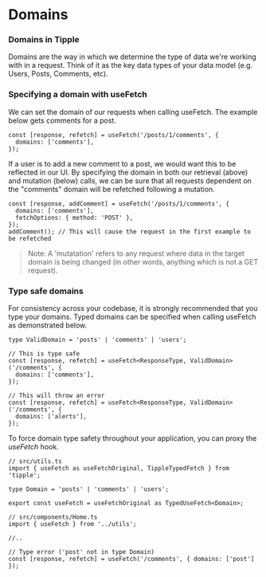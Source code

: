 # Domains

### Domains in Tipple

Domains are the way in which we determine the type of data we're working with in a request. Think of it as the key data types of your data model (e.g. Users, Posts, Comments, etc).

### Specifying a domain with useFetch

We can set the domain of our requests when calling useFetch. The example below gets comments for a post.

```tsx
const [response, refetch] = useFetch('/posts/1/comments', {
  domains: ['comments'],
});
```

If a user is to add a new comment to a post, we would want this to be reflected in our UI. By specifying the domain in both our retrieval (above) and mutation (below) calls, we can be sure that all requests dependent on the "comments" domain will be refetched following a mutation.

```tsx
const [response, addComment] = useFetch('/posts/1/comments', {
  domains: ['comments'],
  fetchOptions: { method: 'POST' },
});
addComment(); // This will cause the request in the first example to be refetched
```

> Note: A 'mutatation' refers to any request where data in the target domain is being changed (in other words, anything which is not a GET request).

### Type safe domains

For consistency across your codebase, it is strongly recommended that you type your domains. Typed domains can be specified when calling useFetch as demonstrated below.

```tsx
type ValidDomain = 'posts' | 'comments' | 'users';

// This is type safe
const [response, refetch] = useFetch<ResponseType, ValidDomain>('/comments', {
  domains: ['comments'],
});

// This will throw an error
const [response, refetch] = useFetch<ResponseType, ValidDomain>('/comments', {
  domains: ['alerts'],
});
```

To force domain type safety throughout your application, you can proxy the _useFetch_ hook.

```tsx
// src/utils.ts
import { useFetch as useFetchOriginal, TippleTypedFetch } from 'tipple';

type Domain = 'posts' | 'comments' | 'users';

export const useFetch = useFetchOriginal as TypedUseFetch<Domain>;

// src/components/Home.ts
import { useFetch } from '../utils';

//..

// Type error ('post' not in type Domain)
const [response, refetch] = useFetch('/comments', { domains: ['post'] });
```
